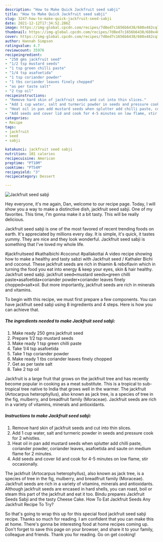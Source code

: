 ```yaml
---
description: "How to Make Quick Jackfruit seed sabji"
title: "How to Make Quick Jackfruit seed sabji"
slug: 3247-how-to-make-quick-jackfruit-seed-sabji
date: 2021-12-12T17:34:52.286Z
image: https://img-global.cpcdn.com/recipes/7d8ed7c1656b6438/680x482cq70/jackfruit-seed-sabji-recipe-main-photo.jpg
thumbnail: https://img-global.cpcdn.com/recipes/7d8ed7c1656b6438/680x482cq70/jackfruit-seed-sabji-recipe-main-photo.jpg
cover: https://img-global.cpcdn.com/recipes/7d8ed7c1656b6438/680x482cq70/jackfruit-seed-sabji-recipe-main-photo.jpg
author: Hannah Simpson
ratingvalue: 4.7
reviewcount: 35976
recipeingredient:
- "250 gms jackfruit seed"
- "1/2 tsp mustard seeds"
- "1 tsp green chilli paste"
- "1/4 tsp asafoetida"
- "1 tsp coriander powder"
- "1 tbs coriander leaves finely chopped"
- "as per taste salt"
- "2 tsp oil"
recipeinstructions:
- "Remove hard skin of jackfruit seeds and cut into thin slices."
- "Add 1 cup water, salt and turmeric powder in seeds and pressure cook for 2 whistles."
- "Heat oil in pan add mustard seeds when splutter add chilli paste, coriander powder, coriander leaves, asafoetida and saute on medium flame for 2 minutes."
- "Add seeds and cover lid and cook for 4-5 minutes on low flame, stir occasionally."
categories:
- Recipe
tags:
- jackfruit
- seed
- sabji

katakunci: jackfruit seed sabji 
nutrition: 101 calories
recipecuisine: American
preptime: "PT10M"
cooktime: "PT54M"
recipeyield: "3"
recipecategory: Dessert

---
```



![Jackfruit seed sabji](https://img-global.cpcdn.com/recipes/7d8ed7c1656b6438/680x482cq70/jackfruit-seed-sabji-recipe-main-photo.jpg)

Hey everyone, it's me again, Dan, welcome to our recipe page. Today, I will show you a way to make a distinctive dish, jackfruit seed sabji. One of my favorites. This time, I'm gonna make it a bit tasty. This will be really delicious.

Jackfruit seed sabji is one of the most favored of recent trending foods on earth. It's appreciated by millions every day. It is simple, it's quick, it tastes yummy. They are nice and they look wonderful. Jackfruit seed sabji is something that I've loved my whole life.

#jackfruitseed #kathalbichi #coconut #pallakottai A video recipe showing how to make a healthy and tasty sabzi with Jackfruit seed / Kathaler Bichi and coconut. These jackfruit seeds are rich in thiamin &amp; reboflavin which in turning the food you eat into energy &amp; keep your eyes, skin &amp; hair healthy. Jackfruit seed sabji. jackfruit seed•mustard seeds•green chilli paste•asafoetida•coriander powder•coriander leaves finely chopped•salt•oil. But more importantly, jackfruit seeds are rich in minerals and vitamins.


To begin with this recipe, we must first prepare a few components. You can have jackfruit seed sabji using 8 ingredients and 4 steps. Here is how you can achieve that.

<!--inarticleads1-->

##### The ingredients needed to make Jackfruit seed sabji:

1. Make ready 250 gms jackfruit seed
1. Prepare 1/2 tsp mustard seeds
1. Make ready 1 tsp green chilli paste
1. Take 1/4 tsp asafoetida
1. Take 1 tsp coriander powder
1. Make ready 1 tbs coriander leaves finely chopped
1. Get as per taste salt
1. Take 2 tsp oil


Jackfruit is a large fruit that grows on the jackfruit tree and has recently become popular in cooking as a meat substitute. This is a tropical to sub-tropical tree native to India that grows well in the warmer. The jackfruit (Artocarpus heterophyllus), also known as jack tree, is a species of tree in the fig, mulberry, and breadfruit family (Moraceae). Jackfruit seeds are rich in a variety of vitamins, minerals and antioxidants. 

<!--inarticleads2-->

##### Instructions to make Jackfruit seed sabji:

1. Remove hard skin of jackfruit seeds and cut into thin slices.
1. Add 1 cup water, salt and turmeric powder in seeds and pressure cook for 2 whistles.
1. Heat oil in pan add mustard seeds when splutter add chilli paste, coriander powder, coriander leaves, asafoetida and saute on medium flame for 2 minutes.
1. Add seeds and cover lid and cook for 4-5 minutes on low flame, stir occasionally.


The jackfruit (Artocarpus heterophyllus), also known as jack tree, is a species of tree in the fig, mulberry, and breadfruit family (Moraceae). Jackfruit seeds are rich in a variety of vitamins, minerals and antioxidants. Although jackfruit seeds are encased in hard shells, you can roast, boil or steam this part of the jackfruit and eat it too. Bindu prepares Jackfruit Seeds Sabji and the tasty Cheese Cake. How To Eat Jackfruit Seeds Any Jackfruit Recipe To Try? 

So that's going to wrap this up for this special food jackfruit seed sabji recipe. Thanks so much for reading. I am confident that you can make this at home. There's gonna be interesting food at home recipes coming up. Don't forget to save this page on your browser, and share it to your family, colleague and friends. Thank you for reading. Go on get cooking!
